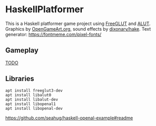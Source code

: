 # HaskellPlatformer
This is a Haskell platformer game project using [FreeGLUT](http://freeglut.sourceforge.net) and [ALUT](https://hackage.haskell.org/package/ALUT).
Graphics by [OpenGameArt.org](https://opengameart.org), sound effects by [dixonary/hake](https://github.com/dixonary/hake).
Text generator: <https://fontmeme.com/pixel-fonts/>

## Gameplay
[TODO](https://youtu.be/tA3eZQ00bJY)

## Libraries
```
apt install freeglut3-dev
apt install libalut0
apt install libalut-dev
apt install libopenal1
apt install libopenal-dev
```
<https://github.com/seahug/haskell-openal-example#readme>
